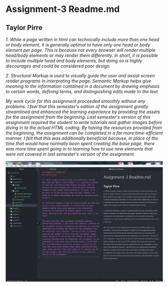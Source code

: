 # Assignment-3 Readme.md
## Taylor Pirre

*1. While a page written in html can technically include more than one head or body element, it is generally optimal to have only one head or body element per page. This is because not every browser will render multiple head/body elements or may render them differently. In short, it is possible to include multiple head and body elements, but doing so is highly discourages and could be considered poor design.*

*2. Structural Markup is used to visually guide the user and assist screen reader programs in interpreting the page. Semantic Markup helps give meaning to the information contained in a document by drawing emphasis to certain words, defining terms, and distinguishing edits made to the text.*

*My work cycle for this assignment proceeded smoothly without any problems. I feel that this semester's edition of the assignment greatly streamlined and enhanced the learning experience by providing the assets for the assignment from the beginning. Last semester's version of this assignment required the student to write tutorials and gather images before diving in to the actual HTML coding. By having the resources provided from the beginning, the assignment can be completed in a far more time-efficient manner. I felt that this was additionally beneficial because, in place of the time that would have normally been spent creating the base page, there was more time spent going in to learning how to use new elements that were not covered in last semester's version of the assignment.*

![image of workspace](./images/a3screen.JPG)
